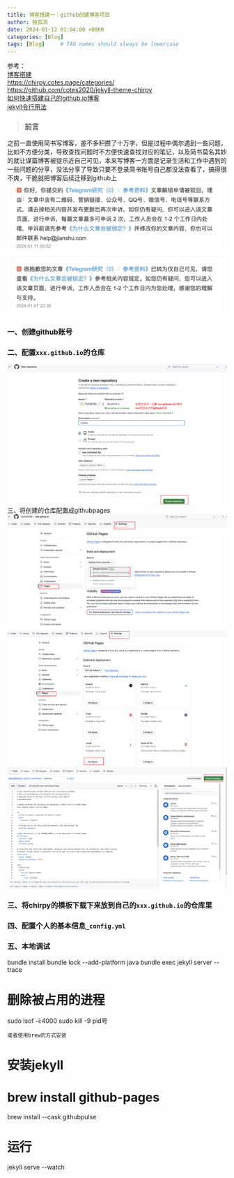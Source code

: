 ```yaml
---
title: 博客搭建一：github创建博客项目
author: 独孤流
date: 2024-01-12 01:04:00 +0800
categories: [Blog]
tags: [Blog]     # TAG names should always be lowercase
---
```


参考：    
[博客搭建](https://wizard23333.github.io/categories/%E5%8D%9A%E5%AE%A2%E6%90%AD%E5%BB%BA/)     
https://chirpy.cotes.page/categories/        
https://github.com/cotes2020/jekyll-theme-chirpy    
[如何快速搭建自己的github.io博客](https://keysaim.github.io/post/blog/2017-08-15-how-to-setup-your-github-io-blog/)     
[jekyll令行用法](https://www.jekyll.com.cn/docs/usage/)  


> ### 前言
之前一直使用简书写博客，差不多积攒了十万字，但是过程中偶尔遇到一些问题，比如不方便分类，导致查找问题时不方便快速查找对应的笔记，以及简书莫名其妙的就让谋篇博客被提示近自己可见，本来写博客一方面是记录生活和工作中遇到的一些问题的分享，没法分享了导致只要不登录简书账号自己都没法查看了，搞得很不爽，干脆就把博客后续迁移到github上
![js](/assets/img/blog/blog-01-00.png)

### 一、创建github账号

### 二、配置`xxx.github.io`的仓库
![js](/assets/img/blog/blog-01-01.png)
三、将创建的仓库配置成githubpages
![js](/assets/img/blog/blog-01-02.png)
![js](/assets/img/blog/blog-01-03.png)
![js](/assets/img/blog/blog-01-04.png)

### 三、将chirpy的模板下载下来放到自己的`xxx.github.io`的仓库里

### 四、配置个人的基本信息`_config.yml`

### 五、本地调试
bundle install
bundle lock --add-platform java
bundle exec jekyll server --trace
# 删除被占用的进程
sudo lsof -i:4000
sudo kill -9 pid号

```
或者使用brew的方式安装
```
# 安装jekyll
# brew install github-pages
brew install --cask githubpulse
# 运行
jekyll serve --watch
```
